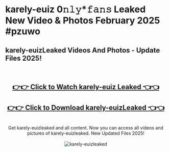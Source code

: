 # karely-euiz 0𝚗𝚕𝚢*𝚏𝚊𝚗𝚜 Leaked New Video & Photos February 2025 #pzuwo

<h2>karely-euizLeaked Videos And Photos - Update Files 2025!</h2>
<br>
<div align="center">
<h2><a href="https://mediaupload.pro?title=karely-euiz&ref=11F" rel="nofollow">👉👉 Click to Watch karely-euiz Leaked 👈👈</a></h2>
<h2><a href="https://mediaupload.pro?title=karely-euiz&ref=11F" rel="nofollow">👉👉 Click to Download karely-euizLeaked 👈👈</a></h2>
<br>
Get karely-euizleaked and all content. Now you can access all videos and pictures of karely-euizleaked. New Updated Files 2025!
<br>
<br>
<a href="https://mediaupload.pro?title=karely-euiz&ref=11F" rel="nofollow" data-target="animated-image.originalLink"><img src="https://i.ibb.co/Gkj2r4b/banner.png" alt="karely-euizleaked" style="max-width: 100%; display: inline-block;" data-target="animated-image.originalImage"></a>
</div>
<br>

